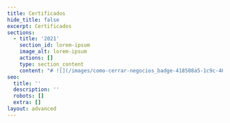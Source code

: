 ```yaml
---
title: Certificados
hide_title: false
excerpt: Certificados
sections:
  - title: '2021'
    section_id: lorem-ipsum
    image_alt: lorem-ipsum
    actions: []
    type: section_content
    content: "# ![](/images/como-cerrar-negocios_badge-418508a5-1c9c-466e-84de-d0dae28b4891%20\\(1\\)-1571cead.webp) [**Cómo Cerrar Negocios**](https://platzi.com/p/EloyChavez/curso/2523-cierre-negocios/diploma/detalle/)\n\n# ![](https://preview--personalsite-1dace.stackbit.dev/images/como-cerrar-negocios_badge-418508a5-1c9c-466e-84de-d0dae28b4891%20\\(1\\)-1571cead.webp)\uFEFF **Cómo Cerrar Negocios**&#xA;&#xA;\n\n# &#xA;&#xA;\n"
seo:
  title: ''
  description: ''
  robots: []
  extra: []
layout: advanced
---
```

